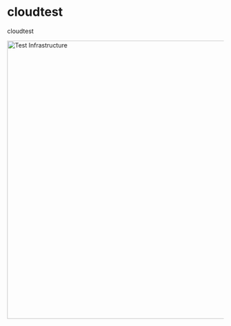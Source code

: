 # cloudtest
cloudtest

<img width="647" alt="Test Infrastructure" src="https://user-images.githubusercontent.com/71703731/123812672-2f288c00-d8ec-11eb-8e12-5ca41a44c85c.png">
